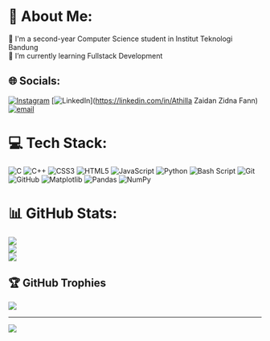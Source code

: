 # 💫 About Me:
🔭 I'm a second-year Computer Science student in Institut Teknologi Bandung<br>🌱 I’m currently learning Fullstack Development<br>


## 🌐 Socials:
[![Instagram](https://img.shields.io/badge/Instagram-%23E4405F.svg?logo=Instagram&logoColor=white)](https://instagram.com/udean.z) [![LinkedIn](https://img.shields.io/badge/LinkedIn-%230077B5.svg?logo=linkedin&logoColor=white)](https://linkedin.com/in/Athilla Zaidan Zidna Fann) [![email](https://img.shields.io/badge/Email-D14836?logo=gmail&logoColor=white)](mailto:athillazaidanstudy@gmail.com) 

# 💻 Tech Stack:
![C](https://img.shields.io/badge/c-%2300599C.svg?style=for-the-badge&logo=c&logoColor=white) ![C++](https://img.shields.io/badge/c++-%2300599C.svg?style=for-the-badge&logo=c%2B%2B&logoColor=white) ![CSS3](https://img.shields.io/badge/css3-%231572B6.svg?style=for-the-badge&logo=css3&logoColor=white) ![HTML5](https://img.shields.io/badge/html5-%23E34F26.svg?style=for-the-badge&logo=html5&logoColor=white) ![JavaScript](https://img.shields.io/badge/javascript-%23323330.svg?style=for-the-badge&logo=javascript&logoColor=%23F7DF1E) ![Python](https://img.shields.io/badge/python-3670A0?style=for-the-badge&logo=python&logoColor=ffdd54) ![Bash Script](https://img.shields.io/badge/bash_script-%23121011.svg?style=for-the-badge&logo=gnu-bash&logoColor=white) ![Git](https://img.shields.io/badge/git-%23F05033.svg?style=for-the-badge&logo=git&logoColor=white) ![GitHub](https://img.shields.io/badge/github-%23121011.svg?style=for-the-badge&logo=github&logoColor=white) ![Matplotlib](https://img.shields.io/badge/Matplotlib-%23ffffff.svg?style=for-the-badge&logo=Matplotlib&logoColor=black) ![Pandas](https://img.shields.io/badge/pandas-%23150458.svg?style=for-the-badge&logo=pandas&logoColor=white) ![NumPy](https://img.shields.io/badge/numpy-%23013243.svg?style=for-the-badge&logo=numpy&logoColor=white)
# 📊 GitHub Stats:
![](https://github-readme-stats.vercel.app/api?username=AthillaZaidan&theme=shadow_blue&hide_border=false&include_all_commits=true&count_private=true)<br/>
![](https://nirzak-streak-stats.vercel.app/?user=AthillaZaidan&theme=shadow_blue&hide_border=false)<br/>
![](https://github-readme-stats.vercel.app/api/top-langs/?username=AthillaZaidan&theme=shadow_blue&hide_border=false&include_all_commits=true&count_private=true&layout=compact)

## 🏆 GitHub Trophies
![](https://github-profile-trophy.vercel.app/?username=AthillaZaidan&theme=tokyonight&no-frame=false&no-bg=false&margin-w=4)

---
[![](https://visitcount.itsvg.in/api?id=AthillaZaidan&icon=0&color=6)](https://visitcount.itsvg.in)

<!-- Proudly created with GPRM ( https://gprm.itsvg.in ) -->
